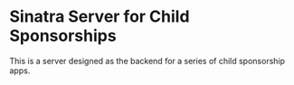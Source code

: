 # Sinatra Server for Child Sponsorships

This is a server designed as the backend for a series of child sponsorship apps.